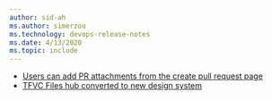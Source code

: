 ```yaml
---
author: sid-ah
ms.author: simerzou
ms.technology: devops-release-notes
ms.date: 4/13/2020
ms.topic: include
---
```


- [Users can add PR attachments from the create pull request page](#users-can-add-pr-attachments-from-the-create-pull-request-page) 
- [TFVC Files hub converted to new design system](#tfvc-files-hub-converted-to-new-design-system)